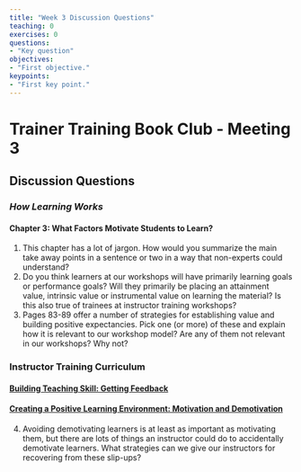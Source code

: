 ```yaml
---
title: "Week 3 Discussion Questions"
teaching: 0
exercises: 0
questions:
- "Key question"
objectives:
- "First objective."
keypoints:
- "First key point."
---
```


# Trainer Training Book Club - Meeting 3
## Discussion Questions

### _How Learning Works_
#### Chapter 3: What Factors Motivate Students to Learn?

1. This chapter has a lot of jargon. How would you summarize the main take away points in a sentence or two in a way that non-experts could understand?
2. Do you think learners at our workshops will have primarily learning goals or performance goals? Will they primarily be placing an attainment value, intrinsic value or instrumental value on learning the material? Is this also true of trainees at instructor training workshops?
3. Pages 83-89 offer a number of strategies for establishing value and building positive expectancies. Pick one (or more) of these and explain how it is relevant to our workshop model? Are any of them not relevant in our workshops? Why not?

### Instructor Training Curriculum
#### [Building Teaching Skill: Getting Feedback](https://carpentries.github.io/instructor-training/06-feedback/)
#### [Creating a Positive Learning Environment: Motivation and Demotivation](https://carpentries.github.io/instructor-training/08-motivation/)

4. Avoiding demotivating learners is at least as important as motivating them, but there are lots of things an instructor could do to accidentally demotivate learners. What strategies can we give our instructors for recovering from these slip-ups?
